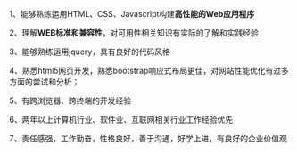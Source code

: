 1、能够熟练运用HTML、CSS、Javascript构建<b>高性能的Web应用程序</b>

2、理解<b>WEB标准和兼容性</b>，对可用性相关知识有实际的了解和实践经验

3、能够熟练运用jquery，具有良好的代码风格

4、熟悉html5网页开发，熟悉bootstrap响应式布局更佳，对网站性能优化有过多方面的尝试和分析；

5、有跨浏览器、跨终端的开发经验

6、两年以上计算机行业、软件业、互联网相关行业工作经验优先

7、责任感强，工作勤奋，性格良好，善于沟通，好学上进，有良好的企业价值观
